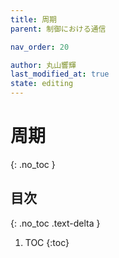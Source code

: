 ```yaml
---
title: 周期
parent: 制御における通信

nav_order: 20

author: 丸山響輝
last_modified_at: true
state: editing
---
```


# **周期**
{: .no_toc }

## 目次
{: .no_toc .text-delta }

1. TOC
{:toc}
